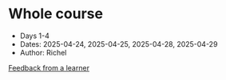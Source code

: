 # Whole course

- Days 1-4
- Dates: 2025-04-24, 2025-04-25, 2025-04-28, 2025-04-29
- Author: Richel

[Feedback from a learner](../../evaluations/202504_course/README.md)
